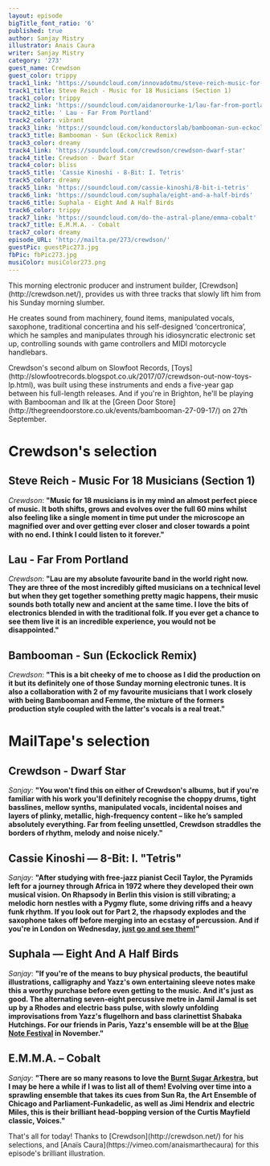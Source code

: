 ```yaml
---
layout: episode
bigTitle_font_ratio: '6'
published: true
author: Sanjay Mistry
illustrator: Anais Caura
writer: Sanjay Mistry
category: '273'
guest_name: Crewdson
guest_color: trippy
track1_link: 'https://soundcloud.com/innovadotmu/steve-reich-music-for-18'
track1_title: Steve Reich - Music for 18 Musicians (Section 1)
track1_color: trippy
track2_link: 'https://soundcloud.com/aidanorourke-1/lau-far-from-portland'
track2_title: ' Lau - Far From Portland'
track2_color: vibrant
track3_link: 'https://soundcloud.com/konductorslab/bambooman-sun-eckoclick-remix'
track3_title: Bambooman - Sun (Eckoclick Remix)
track3_color: dreamy
track4_link: 'https://soundcloud.com/crewdson/crewdson-dwarf-star'
track4_title: Crewdson - Dwarf Star
track4_color: bliss
track5_title: 'Cassie Kinoshi - 8-Bit: I. Tetris'
track5_color: dreamy
track5_link: 'https://soundcloud.com/cassie-kinoshi/8-bit-i-tetris'
track6_link: 'https://soundcloud.com/suphala/eight-and-a-half-birds'
track6_title: Suphala - Eight And A Half Birds
track6_color: trippy
track7_link: 'https://soundcloud.com/do-the-astral-plane/emma-cobalt'
track7_title: E.M.M.A. - Cobalt
track7_color: dreamy
episode_URL: 'http://mailta.pe/273/crewdson/'
guestPic: guestPic273.jpg
fbPic: fbPic273.jpg
musiColor: musiColor273.png
---
```

<p id="introduction">This morning electronic producer and instrument builder, [Crewdson](http://crewdson.net/), provides us with three tracks that slowly lift him from his Sunday morning slumber.</p>
<p>He creates sound from machinery, found items, manipulated vocals, saxophone, traditional concertina and his self-designed ‘concertronica’, which he samples and manipulates through his idiosyncratic electronic set up, controlling sounds with game controllers and MIDI motorcycle handlebars.</p>
<p>Crewdson's second album on Slowfoot Records, [Toys](http://slowfootrecords.blogspot.co.uk/2017/07/crewdson-out-now-toys-lp.html), was built using these instruments and ends a five-year gap between his full-length releases. And if you're in Brighton, he'll be playing with Bambooman and Ilk at the [Green Door Store](http://thegreendoorstore.co.uk/events/bambooman-27-09-17/) on 27th September.</p> 


# Crewdson's selection


## Steve Reich - Music For 18 Musicians (Section 1)
_Crewdson_: **"**Music for 18 musicians is in my mind an almost perfect piece of music. It both shifts, grows and evolves over the full 60 mins whilst also feeling like a single moment in time put under the microscope an magnified over and over getting ever closer and closer towards a point with no end. I think I could listen to it forever.**"**

## Lau - Far From Portland
_Crewdson_: **"**Lau are my absolute favourite band in the world right now. They are three of the most incredibly gifted musicians on a technical level but when they get together something pretty magic happens, their music sounds both totally new and ancient at the same time. I love the bits of electronics blended in with the traditional folk. If you ever get a chance to see them live it is an incredible experience, you would not be disappointed.**"**

## Bambooman - Sun (Eckoclick Remix)
_Crewdson_: **"**This is a bit cheeky of me to choose as I did the production on it but its definitely one of those Sunday morning electronic tunes. It is also a collaboration with 2 of my favourite musicians that I work closely with being Bambooman and Femme, the mixture of the formers production style coupled with the latter's vocals is a real treat.**"**


# MailTape's selection

## Crewdson - Dwarf Star
_Sanjay_: **"**You won't find this on either of Crewdson's albums, but if you're familiar with his work you'll definitely recognise the choppy drums, tight basslines, mellow synths, manipulated vocals, incidental noises and layers of plinky, metallic, high-frequency content – like he’s sampled absolutely everything. Far from feeling unsettled, Crewdson straddles the borders of rhythm, melody and noise nicely.**"**

## Cassie Kinoshi — 8-Bit: I. "Tetris"
_Sanjay_: **"**After studying with free-jazz pianist Cecil Taylor, the Pyramids left for a journey through Africa in 1972 where they developed their own musical vision. On Rhapsody in Berlin this vision is still vibrating; a melodic horn nestles with a Pygmy flute, some driving riffs and a heavy funk rhythm. If you look out for Part 2, the rhapsody explodes and the saxophone takes off before merging into an ecstasy of percussion. And if you're in London on Wednesday, [just go and see them!](http://theoldqueenshead.com/whats-on/earmusic-2-2017-08-02/)**"**

## Suphala — Eight And A Half Birds
_Sanjay_: **"**If you're of the means to buy physical products, the beautiful illustrations, calligraphy and Yazz's own entertaining sleeve notes make this a worthy purchase before even getting to the music. And it's just as good. The alternating seven-eight percussive metre in Jamil Jamal is set up by a Rhodes and electric bass pulse, with slowly unfolding improvisations from Yazz's flugelhorn and bass clarinettist Shabaka Hutchings. For our friends in Paris, Yazz's ensemble will be at the [Blue Note Festival](http://www.bluenotefestival.fr/) in November.**"**

## E.M.M.A. – Cobalt
_Sanjay_: **"**There are so many reasons to love the [Burnt Sugar Arkestra](http://burntsugarindex.com/), but I may be here a while if I was to list all of them! Evolving over time into a sprawling ensemble that takes its cues from Sun Ra, the Art Ensemble of Chicago and Parliament-Funkadelic, as well as Jimi Hendrix and electric Miles, this is their brilliant head-bopping version of the Curtis Mayfield classic, Voices.**"**

<p id="outroduction">That's all for today! Thanks to [Crewdson](http://crewdson.net/) for his selections, and [Anaïs Caura](https://vimeo.com/anaismarthecaura) for this episode's brilliant illustration.</p>
